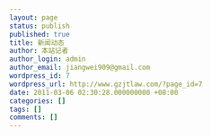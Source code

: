 ```yaml
---
layout: page
status: publish
published: true
title: 新闻动态
author: 本站记者
author_login: admin
author_email: jiangwei909@gmail.com
wordpress_id: 7
wordpress_url: http://www.gzjtlaw.com/?page_id=7
date: 2011-03-06 02:30:28.000000000 +08:00
categories: []
tags: []
comments: []
---
```


